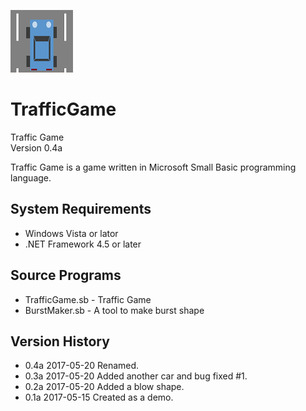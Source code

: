 ![icon](img/icon.png)

# TrafficGame
Traffic Game<br>
Version 0.4a

Traffic Game is a game written in Microsoft Small Basic programming language.

## System Requirements
- Windows Vista or lator
- .NET Framework 4.5 or later

## Source Programs
- TrafficGame.sb - Traffic Game
- BurstMaker.sb - A tool to make burst shape

## Version History
- 0.4a 2017-05-20 Renamed.
- 0.3a 2017-05-20 Added another car and bug fixed #1.
- 0.2a 2017-05-20 Added a blow shape.
- 0.1a 2017-05-15 Created as a demo.
